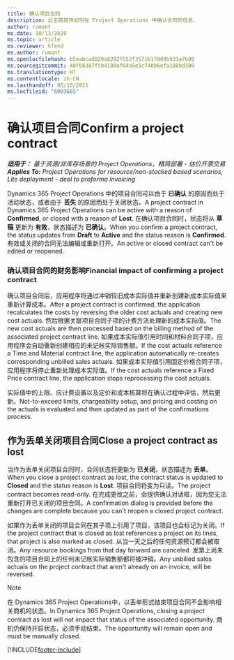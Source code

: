 ```yaml
---
title: 确认项目合同
description: 此主题提供如何在 Project Operations 中确认合同的信息。
author: rumant
ms.date: 10/13/2020
ms.topic: article
ms.reviewer: kfend
ms.author: rumant
ms.openlocfilehash: b5eabcad028a8282f552f3571b170d9b933a7b88
ms.sourcegitcommit: 40f68387f594180af64a5e5c748b6efa188bd300
ms.translationtype: HT
ms.contentlocale: zh-CN
ms.lasthandoff: 05/10/2021
ms.locfileid: "6003665"
---
```

# <a name="confirm-a-project-contract"></a><span data-ttu-id="b6e25-103">确认项目合同</span><span class="sxs-lookup"><span data-stu-id="b6e25-103">Confirm a project contract</span></span>

<span data-ttu-id="b6e25-104">_**适用于：** 基于资源/非库存场景的 Project Operations，精简部署 - 估价开票交易_</span><span class="sxs-lookup"><span data-stu-id="b6e25-104">_**Applies To:** Project Operations for resource/non-stocked based scenarios, Lite deployment - deal to proforma invoicing_</span></span>

<span data-ttu-id="b6e25-105">Dynamics 365 Project Operations 中的项目合同可以由于 **已确认** 的原因而处于活动状态，或者由于 **丢失** 的原因而处于关闭状态。</span><span class="sxs-lookup"><span data-stu-id="b6e25-105">A project contract in Dynamics 365 Project Operations can be active with a reason of **Confirmed**, or closed with a reason of **Lost**.</span></span> <span data-ttu-id="b6e25-106">在确认项目合同时，状态将从 **草稿** 更新为 **有效**，状态描述为 **已确认**。</span><span class="sxs-lookup"><span data-stu-id="b6e25-106">When you confirm a project contract, the status updates from **Draft** to **Active** and the status reason is **Confirmed**.</span></span> <span data-ttu-id="b6e25-107">有效或关闭的合同无法编辑或重新打开。</span><span class="sxs-lookup"><span data-stu-id="b6e25-107">An active or closed contract can't be edited or reopened.</span></span> 

### <a name="financial-impact-of-confirming-a-project-contract"></a><span data-ttu-id="b6e25-108">确认项目合同的财务影响</span><span class="sxs-lookup"><span data-stu-id="b6e25-108">Financial impact of confirming a project contract</span></span>

<span data-ttu-id="b6e25-109">确认项目合同后，应用程序将通过冲销较旧成本实际值并重新创建新成本实际值来重新计算成本。</span><span class="sxs-lookup"><span data-stu-id="b6e25-109">After a project contract is confirmed, the application recalculates the costs by reversing the older cost actuals and creating new cost actuals.</span></span> <span data-ttu-id="b6e25-110">然后根据关联项目合同子项的计费方法处理新的成本实际值。</span><span class="sxs-lookup"><span data-stu-id="b6e25-110">The new cost actuals are then processed based on the billing method of the associated project contract line.</span></span> <span data-ttu-id="b6e25-111">如果成本实际值引用时间和材料合同子项，应用程序会自动重新创建相应的未记帐实际销售额。</span><span class="sxs-lookup"><span data-stu-id="b6e25-111">If the cost actuals reference a Time and Material contract line, the application automatically re-creates corresponding unbilled sales actuals.</span></span> <span data-ttu-id="b6e25-112">如果成本实际值引用固定价格合同子项，应用程序将停止重新处理成本实际值。</span><span class="sxs-lookup"><span data-stu-id="b6e25-112">If the cost actuals reference a Fixed Price contract line, the application stops reprocessing the cost actuals.</span></span>

<span data-ttu-id="b6e25-113">实际值中的上限、应计费设置以及定价和成本核算将在确认过程中评估，然后更新。</span><span class="sxs-lookup"><span data-stu-id="b6e25-113">Not-to-exceed limits, chargeability setup, and pricing and costing on the actuals is evaluated and then updated as part of the confirmations process.</span></span>

## <a name="close-a-project-contract-as-lost"></a><span data-ttu-id="b6e25-114">作为丢单关闭项目合同</span><span class="sxs-lookup"><span data-stu-id="b6e25-114">Close a project contract as lost</span></span>

<span data-ttu-id="b6e25-115">当作为丢单关闭项目合同时，合同状态将更新为 **已关闭**，状态描述为 **丢单**。</span><span class="sxs-lookup"><span data-stu-id="b6e25-115">When you close a project contract as lost, the contract status is updated to **Closed** and the status reason is **Lost**.</span></span> <span data-ttu-id="b6e25-116">项目合同将变为只读。</span><span class="sxs-lookup"><span data-stu-id="b6e25-116">The project contract becomes read-only.</span></span> <span data-ttu-id="b6e25-117">在完成更改之前，会提供确认对话框，因为您无法重新打开已关闭的项目合同。</span><span class="sxs-lookup"><span data-stu-id="b6e25-117">A confirmation dialog is provided before the changes are complete because you can't reopen a closed project contract.</span></span>

<span data-ttu-id="b6e25-118">如果作为丢单关闭的项目合同在其子项上引用了项目，该项目也会标记为关闭。</span><span class="sxs-lookup"><span data-stu-id="b6e25-118">If the project contract that is closed as lost references a project on its lines, that project is also marked as closed.</span></span> <span data-ttu-id="b6e25-119">从当一天之后的任何资源预订都会被取消。</span><span class="sxs-lookup"><span data-stu-id="b6e25-119">Any resource bookings from that day forward are canceled.</span></span> <span data-ttu-id="b6e25-120">发票上尚未包含的项目合同上的任何未记帐实际销售额都将被冲销。</span><span class="sxs-lookup"><span data-stu-id="b6e25-120">Any unbilled sales actuals on the project contract that aren't already on an invoice, will be reversed.</span></span>

> [!NOTE]
> <span data-ttu-id="b6e25-121">在 Dynamics 365 Project Operations中，以丢单形式结束项目合同不会影响相关商机的状态。</span><span class="sxs-lookup"><span data-stu-id="b6e25-121">In Dynamics 365 Project Operations, closing a project contract as lost will not impact that status of the associated opportunity.</span></span> <span data-ttu-id="b6e25-122">商机仍保持开启状态，必须手动结束。</span><span class="sxs-lookup"><span data-stu-id="b6e25-122">The opportunity will remain open and must be manually closed.</span></span>


[!INCLUDE[footer-include](../../includes/footer-banner.md)]